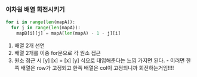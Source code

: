 ### 이차원 배열 회전시키기

```python
for i in range(len(mapA)):
  for j in range(len(mapA)):
    mapB[i][j] = mapA[len(mapA) - 1 - j][i]
```

1. 배열 2개 선언
2. 배열 2개를 이중 for문으로 각 원소 접근
3. 원소 접근 시 [y] [x] = [x] [y] 식으로 대입해준다는 느낌 가지면 된다. - 이러면 한쪽 배열은 row가 고정되고 한쪽 배열은 col이 고정되니까 회전하는거임!!!!

